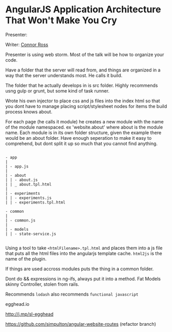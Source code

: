 AngularJS Application Architecture That Won't Make You Cry
==========

Presenter:

Writer: [Connor Ross](http://twitter.com/otter311)

Presenter is using web storm.  Most of the talk will be how to organize your code.

Have a folder that the server will read from, and things are organized in a way that the server understands most.  He calls it build.

The folder that he actually develops in is src folder.  Highly recommends usng gulp or grunt, but some kind of task runner.

Wrote his own injector to place css and js files into the index html so that you dont have to manage placing script/stylesheet nodes for items the build process knows about.

For each page (he calls it module) he creates a new module with the name of the module namespaced. ex 'website.about' where about is the module name.  Each module is in its own folder structure, given the example there would be an about folder.  Have enough seperation to make it easy to comprehend, but dont split it up so much that you cannot find anything.

```

- app
|
| - app.js 
|
| - about
| | - about.js
| | _ about.tpl.html
|
| - experiments
| | - experiments.js
| | - experiments.tpl.html

- common
| 
| - common.js
|
| - models
| | - state-service.js


```

Using a tool to take `<htmlFilename>.tpl.html` and places them into a js file that puts all the html files into the angularjs template cache. `html2js` is the name of the plugin.

If things are used accross modules puts the thing in a common folder.

Dont do && expressions in ng-ifs, always put it into a method.  Fat Models skinny Controller, stolen from rails.

Recommends `lodash`  also recommends `functional javascript`

egghead.io

http://j.mp/sl-egghead

https://github.com/simpulton/angular-website-routes (refactor branch)

